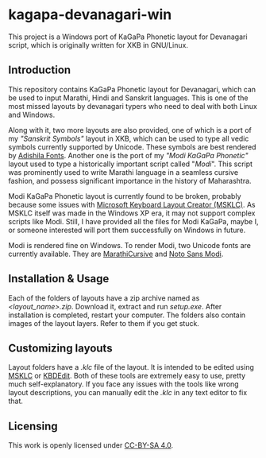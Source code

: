 # kagapa-devanagari-win
This project is a Windows port of KaGaPa Phonetic layout for Devanagari script, which is originally written for XKB in GNU/Linux.
## Introduction
This repository contains KaGaPa Phonetic layout for Devanagari, which can be used to input Marathi, Hindi and Sanskrit languages. This is one of the most missed layouts by devanagari typers who need to deal with both Linux and Windows.

Along with it, two more layouts are also provided, one of which is a port of my _"Sanskrit Symbols"_ layout in XKB, which can be used to type all vedic symbols currently supported by Unicode. These symbols are best rendered by [Adishila Fonts](https://adishila.com/fonts/). Another one is the port of my _"Modi KaGaPa Phonetic"_ layout used to type a historically important script called "_Modi_". This script was prominently used to write Marathi language in a seamless cursive fashion, and possess significant importance in the history of Maharashtra.

Modi KaGaPa Phonetic layout is currently found to be broken, probably because some issues with [Microsoft Keyboard Layout Creator (MSKLC)](https://www.microsoft.com/en-us/download/details.aspx?id=102134). As MSKLC itself was made in the Windows XP era, it may not support complex scripts like Modi. Still, I have provided all the files for Modi KaGaPa, maybe I, or someone interested will port them successfully on Windows in future.

Modi is rendered fine on Windows. To render Modi, two Unicode fonts are currently available. They are [MarathiCursive](https://github.com/MihailJP/MarathiCursive) and [Noto Sans Modi](https://fonts.google.com/noto/specimen/Noto+Sans+Modi).
## Installation & Usage
Each of the folders of layouts have a zip archive named as _\<layout_name\>.zip_. Download it, extract and run _setup.exe_. After installation is completed, restart your computer. The folders also contain images of the layout layers. Refer to them if you get stuck.

## Customizing layouts
Layout folders have a _.klc_ file of the layout. It is intended to be edited using [MSKLC](https://www.microsoft.com/en-us/download/details.aspx?id=102134) or [KBDEdit](http://www.kbdedit.com/). Both of these tools are extremely easy to use, pretty much self-explanatory. If you face any issues with the tools like wrong layout descriptions, you can manually edit the _.klc_ in any text editor to fix that.

## Licensing
This work is openly licensed under [CC-BY-SA 4.0](https://creativecommons.org/licenses/by-sa/4.0/).
